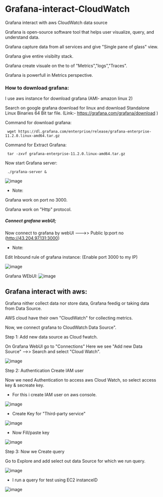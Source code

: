 # Grafana-interact-CloudWatch
Grafana interact with aws CloudWatch data source

Grafana is open-source software tool that helps user visualize, query, and understand data.

Grafana capture data from all services and give "Single pane of glass" view.

Grafana give entire visibilty stack.

Grafana create visuale on the to of "Metrics","logs","Traces".

Grafana is powerfull in Metrics perspective.


### How to download grafana:

I use aws instance for download grafana (AMI- amazon linux 2)

Search on google grafana download for linux and download Standalone Linux Binaries 64 Bit tar file. 
(Link:-  https://grafana.com/grafana/download )

Command for download grafana:

     wget https://dl.grafana.com/enterprise/release/grafana-enterprise-11.2.0.linux-amd64.tar.gz

Command for Extract Grafana:

     tar -zxvf grafana-enterprise-11.2.0.linux-amd64.tar.gz

Now start Grafana server:

     ./grafana-server &

![image](https://github.com/user-attachments/assets/1beff168-7444-468c-9d99-fa8963d54a48)

     
- Note:

Grafana work on port no 3000.

Grafana work on "Http" protocol.


##### Connect grafana webUI;

Now connect to grafana by webUI --->>  Public Ip:port no (http://43.204.97.131:3000)

- Note:

Edit Inbound rule of grafana instance: (Enable port 3000 to my IP)

![image](https://github.com/user-attachments/assets/e817b3ca-15ba-42f0-8537-76821b176cbe)

Grafana WEbUI:
![image](https://github.com/user-attachments/assets/540075e2-e041-41f2-bdf3-feb1df5fd828)


## Grafana interact with aws:

Grafana nither collect data nor store data, Grafana feedig or taking data from Data Source.

AWS cloud have their own "CloudWatch" for collecting metrics.

Now, we connect grafana to CloudWatch Data Source".

Step 1: Add new data source as Cloud fwatch.

On Grafana WebUI go to "Connections"  Here we see "Add new Data Source" -->> Search and select "Cloud Watch".

![image](https://github.com/user-attachments/assets/2bca37d2-b7db-48d6-a107-4f1e4b5472e6)


Step 2: Authentication Create IAM user 

Now we need Authentication to access aws Cloud Watch, so select access key & secreate key.

- For this i create IAM user on aws console. 

![image](https://github.com/user-attachments/assets/826e2ebd-c840-4558-abb8-04007896f2fa)

- Create Key for "Third-party service"

![image](https://github.com/user-attachments/assets/13343943-4204-44d4-9e1f-a5996ddfb7fc)

- Now Fill/paste key

![image](https://github.com/user-attachments/assets/640e05d4-8b4e-464c-bb38-8ec88e1213d2)


Step 3: Now we Create query

Go to Explore and add select out data Source for which we run query.

![image](https://github.com/user-attachments/assets/222e17a1-5be7-4ccc-b8b7-ffc12a558347)

- I run a query for test using EC2 instanceID

![image](https://github.com/user-attachments/assets/e150d29c-3af7-4c22-980e-c48afac0bf2f)


     
